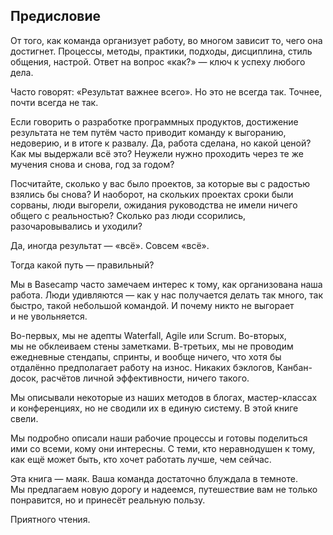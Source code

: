 ## <a name="h01"></a> Предисловие

От того, как команда организует работу, во многом зависит то, чего она достигнет. Процессы, методы, практики, подходы, дисциплина, стиль общения, настрой. Ответ на вопрос «как?» — ключ к успеху любого дела.

Часто говорят: «Результат важнее всего». Но это не всегда так. Точнее, почти всегда не так.

Если говорить о разработке программных продуктов, достижение результата не тем путём часто приводит команду к выгоранию, недоверию, и в итоге к развалу. Да, работа сделана, но какой ценой? Как мы выдержали всё это? Неужели нужно проходить через те же мучения снова и снова, год за годом?

Посчитайте, сколько у вас было проектов, за которые вы с радостью взялись бы снова? И наоборот, на скольких проектах сроки были сорваны, люди выгорели, ожидания руководства не имели ничего общего с реальностью? Сколько раз люди ссорились, разочаровывались и уходили?

Да, иногда результат — «всё». Совсем «всё». 

Тогда какой путь — правильный?

Мы в Basecamp часто замечаем интерес к тому, как организована наша работа. Люди удивляются — как у нас получается делать так много, так быстро, такой небольшой командой. И почему никто не выгорает и не увольняется.

Во-первых, мы не адепты Waterfall, Agile или Scrum. Во-вторых, мы не обклеиваем стены заметками. В-третьих, мы не проводим ежедневные стендапы, спринты, и вообще ничего, что хотя бы отдалённо предполагает работу на износ. Никаких бэклогов, Канбан-досок, расчётов личной эффективности, ничего такого.

Мы описывали некоторые из наших методов в блогах, мастер-классах и конференциях, но не сводили их в единую систему. В этой книге свели.

Мы подробно описали наши рабочие процессы и готовы поделиться ими со всеми, кому они интересны. С теми, кто неравнодушен к тому, как ещё может быть, кто хочет работать лучше, чем сейчас.

Эта книга — маяк. Ваша команда достаточно блуждала в темноте. Мы предлагаем новую дорогу и надеемся, путешествие вам не только понравится, но и принесёт реальную пользу.

Приятного чтения.
